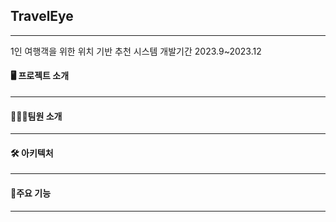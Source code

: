 ## TravelEye
---  
1인 여행객을 위한 위치 기반 추천 시스템
개발기간 2023.9~2023.12  

#### 🖥️ 프로젝트 소개
---  

#### 🧑‍🤝‍🧑팀원 소개
----

#### 🛠 아키텍처
----
#### 📌주요 기능
----
